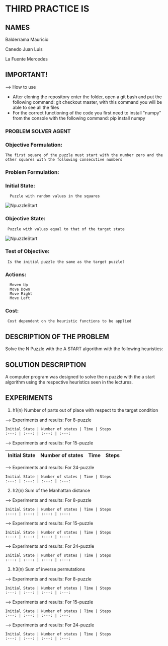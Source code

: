 # THIRD PRACTICE IS

## NAMES
Balderrama Mauricio

Canedo Juan Luis

La Fuente Mercedes

## IMPORTANT!

--> How to use
* After cloning the repository enter the folder, open a git bash and put the following command: git checkout master, with this command you will be able to see all the files 
* For the correct functioning of the code you first need to install "numpy" from the console with the following command: pip install numpy  

### PROBLEM SOLVER AGENT

### Objective Formulation:
    The first square of the puzzle must start with the number zero and the other squares with the following consecutive numbers 

### Problem Formulation:

### Initial State:
      Puzzle with random values in the squares 
      
![NpuzzleStart](https://user-images.githubusercontent.com/74753713/133524075-1d7cff6a-6272-4ac3-8301-6cac0420cc00.png)

### Objective State:
     Puzzle with values equal to that of the target state
 
![NpuzzleStart](https://user-images.githubusercontent.com/74753713/133523852-fb118808-ca64-429f-b5d1-0a100ef72fa3.png)

### Test of Objective:
     Is the initial puzzle the same as the target puzzle?
 
### Actions:
      Moven Up
      Move Down
      Move Right
      Move Left



### Cost:
     Cost dependent on the heuristic functions to be applied
  
## DESCRIPTION OF THE PROBLEM
Solve the N Puzzle with the A START algorithm with the following heuristics:

## SOLUTION DESCRIPTION 
A computer program was designed to solve the n puzzle with the a start algorithm using the respective heuristics seen in the lectures. 

## EXPERIMENTS
1. h1(n) Number of parts out of place with respect to the target condition

--> Experiments and results: For 8-puzzle

    Initial State | Number of states | Time | Steps
    :---: | :---: | :---: | :---:
    
--> Experiments and results: For 15-puzzle

  
  Initial State | Number of states | Time | Steps
  :---: | :---: | :---: | :---:
    
--> Experiments and results: For 24-puzzle

    Initial State | Number of states | Time | Steps
    :---: | :---: | :---: | :---:

2. h2(n) Sum of the Manhattan distance

--> Experiments and results: For 8-puzzle

    Initial State | Number of states | Time | Steps
    :---: | :---: | :---: | :---:
    
--> Experiments and results: For 15-puzzle

    Initial State | Number of states | Time | Steps
    :---: | :---: | :---: | :---:
    
--> Experiments and results: For 24-puzzle

    Initial State | Number of states | Time | Steps
    :---: | :---: | :---: | :---:


3. h3(n) Sum of inverse permutations
    
--> Experiments and results: For 8-puzzle

    Initial State | Number of states | Time | Steps
    :---: | :---: | :---: | :---:
    
--> Experiments and results: For 15-puzzle

    Initial State | Number of states | Time | Steps
    :---: | :---: | :---: | :---:
    
--> Experiments and results: For 24-puzzle

    Initial State | Number of states | Time | Steps
    :---: | :---: | :---: | :---:


